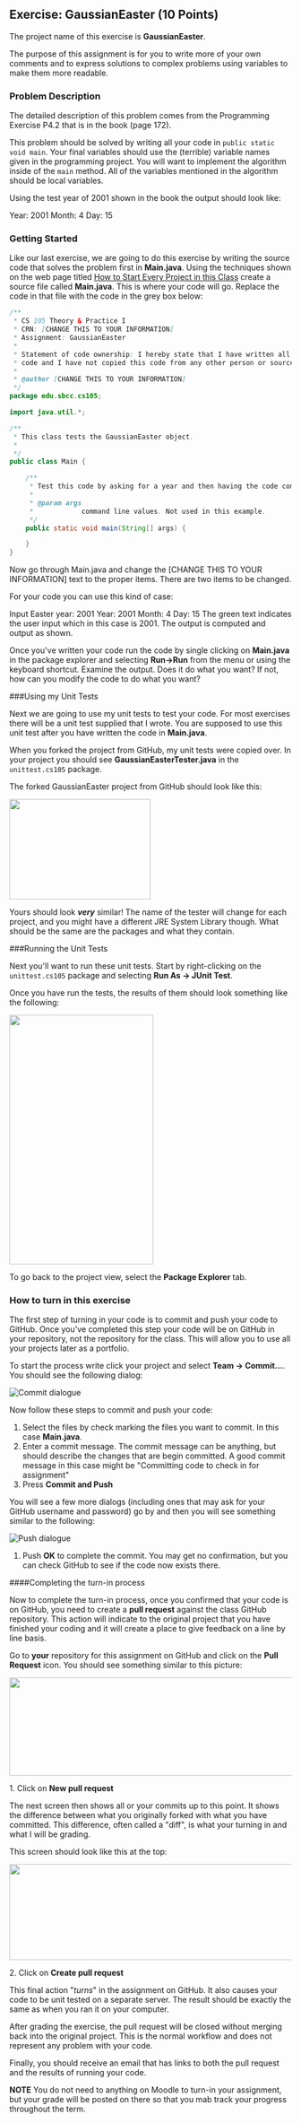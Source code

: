 ## Exercise: GaussianEaster (10 Points)

The project name of this exercise is **GaussianEaster**.

The purpose of this assignment is for you to write more of your own comments and to express solutions to complex problems using variables to make them more readable. 

### Problem Description

The detailed description of this problem comes from the Programming Exercise P4.2 that is in the book (page 172).

This problem should be solved by writing all your code in `public static void main`. Your final variables should use the (terrible) variable names given in the programming project. You will want to implement the algorithm inside of the `main` method. All of the variables mentioned in the algorithm should be local variables. 

Using the test year of 2001 shown in the book the output should look like:

Year: 2001 Month: 4 Day: 15

### Getting Started

Like our last exercise, we are going to do this exercise by writing the source code that solves the problem first in **Main.java**. Using the techniques shown on the web page titled [How to Start Every Project in this Class](https://github.com/sbcc-cs105-spring2016/HowToStartEveryProject) create a source file called **Main.java**. This is where your code will go. Replace the code in that file with the code in the grey box below:

```java
/**
 * CS 105 Theory & Practice I
 * CRN: [CHANGE THIS TO YOUR INFORMATION]
 * Assignment: GaussianEaster
 * 
 * Statement of code ownership: I hereby state that I have written all of this
 * code and I have not copied this code from any other person or source.
 * 
 * @author [CHANGE THIS TO YOUR INFORMATION]
 */
package edu.sbcc.cs105;

import java.util.*;

/**
 * This class tests the GaussianEaster object.
 *
 */
public class Main {

    /**
     * Test this code by asking for a year and then having the code compute the value.
     * 
     * @param args
     *            command line values. Not used in this example.
     */
    public static void main(String[] args) {

    }
}
```

Now go through Main.java and change the [CHANGE THIS TO YOUR INFORMATION] text to the proper items. There are two items to be changed.

For your code you can use this kind of case:

Input Easter year: 2001
Year: 2001 Month: 4 Day: 15
The green text indicates the user input which in this case is 2001. The output is computed and output as shown.

Once you've written your code run the code by single clicking on **Main.java** in the package explorer and selecting **Run->Run** from the menu or using the keyboard shortcut. Examine the output. Does it do what you want? If not, how can you modify the code to do what you want?

###Using my Unit Tests

Next we are going to use my unit tests to test your code. For most exercises there will be a unit test supplied that I wrote. You are supposed to use this unit test after you have written the code in **Main.java**.

When you forked the project from GitHub, my unit tests were copied over. In your project you should see **GaussianEasterTester.java** in the `unittest.cs105` package.

The forked GaussianEaster project from GitHub should look like this:

<img src="https://www.dropbox.com/s/4o3rjijlug1j5j7/miyazaki_layout.png?dl=1" width="252" height="179" />

Yours should look **_very_** similar! The name of the tester will change for each project, and you might have a different JRE System Library though. What should be the same are the packages and what they contain.

###Running the Unit Tests

Next you'll want to run these unit tests. Start by right-clicking on the `unittest.cs105` package and selecting **Run As -> JUnit Test**. 

Once you have run the tests, the results of them should look something like the following:

<img src="https://www.dropbox.com/s/79zw4fbsjebbx1s/junit_test.png?dl=1" width="257" height="445" />

To go back to the project view, select the **Package Explorer** tab.

### How to turn in this exercise

The first step of turning in your code is to commit and push your code to GitHub. Once you've completed this step your code will be on GitHub in your repository, not the repository for the class. This will allow you to use all your projects later as a portfolio.

To start the process write click your project and select **Team -> Commit...**. You should see the following dialog:

![Commit dialogue](https://www.dropbox.com/s/lojod76ghyzl626/commit-git.png?dl=1)

Now follow these steps to commit and push your code:

1. Select the files by check marking the files you want to commit. In this case **Main.java**. 
2. Enter a commit message. The commit message can be anything, but should describe the changes that are begin committed. A good commit message in this case might be "Committing code to check in for assignment"
3. Press **Commit and Push**

You will see a few more dialogs (including ones that may ask for your GitHub username and password) go by and then you will see something similar to the following:

![Push dialogue](https://www.dropbox.com/s/niao32p4abbx4k2/push-git.png?dl=1)

1. Push **OK** to complete the commit. You may get no confirmation, but you can check GitHub to see if the code now exists there.

####Completing the turn-in process

Now to complete the turn-in process, once you confirmed that your code is on GitHub, you need to create a **pull request** against the class GitHub repository. This action will indicate to the original project that you have finished your coding and it will create a place to give feedback on a line by line basis. 

Go to **your** repository for this assignment on GitHub and click on the **Pull Request** icon. You should see something similar to this picture:

<img src="https://www.dropbox.com/s/tt3rejkyd8xmxxm/EX02-pull-request.png?dl=1" width="661" height="175" />

1\. Click on **New pull request**

The next screen then shows all or your commits up to this point.  It shows the difference between what you originally forked with what you have committed. This difference, often called a "diff", is what your turning in and what I will be grading. 

This screen should look like this at the top:

<img src="https://www.dropbox.com/s/nxzenwey4fanmsz/EX02-create-pull-request.png?dl=1" width="661" height="171" />

2\. Click on **Create pull request**

This final action "_turns_" in the assignment on GitHub. It also causes your code to be unit tested on a separate server. The result should be exactly the same as when you ran it on your computer.

After grading the exercise, the pull request will be closed without merging back into the original project. This is the normal workflow and does not represent any problem with your code.

Finally, you should receive an email that has links to both the pull request and the results of running your code.

**NOTE** You do not need to anything on Moodle to turn-in your assignment, but your grade will be posted on there so that you mab track your progress throughout the term.